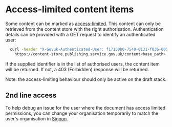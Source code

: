 # Access-limited content items

Some content can be marked as [access-limited](content_item_fields.md#access_limited).
This content can only be retrieved from the content store with the right
authorisation. Authentication details can be provided with a GET request to
identify an authenticated user:

``` sh
  curl -header "X-Govuk-Authenticated-User: f17150b0-7540-0131-f036-0050560123202" \
    https://content-store.publishing.service.gov.uk/content<base_path>

```

If the supplied identifier is in the list of authorised users, the content item
will be returned. If not, a 403 (Forbidden) response will be returned.

Note: the access-limiting behaviour should only be active on the draft stack.

## 2nd line access

To help debug an issue for the user where the document has access limited permissions,
you can change your organisation temporarily to match the user's organisation in
[Signon](https://signon.publishing.service.gov.uk/).
